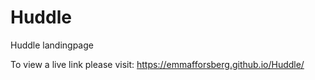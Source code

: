 # Huddle
Huddle landingpage

To view a live link please visit: https://emmafforsberg.github.io/Huddle/
